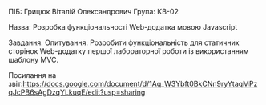 ПІБ: Грицюк Віталій Олександрович Група: КВ-02

Назва: Розробка функціональності Web-додатка мовою Javascript

Завдання: Опитування. Розробити функціональність для статичних сторінок Web-додатку першої лабораторної роботи із використанням шаблону MVC.

Посилання на звіт:https://docs.google.com/document/d/1Aq_W3Ybft0BkCNn9ryYtaqMPzqJcPB6sAgDzqYLkuqE/edit?usp=sharing

